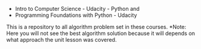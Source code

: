* Intro to Computer Science - Udacity - Python
and
* Programming Foundations with Python - Udacity

This is a repository to all algorithm problem set in these courses.
*Note: Here you will not see the best algorithm solution because it will depends on what approach the unit lesson was covered.
